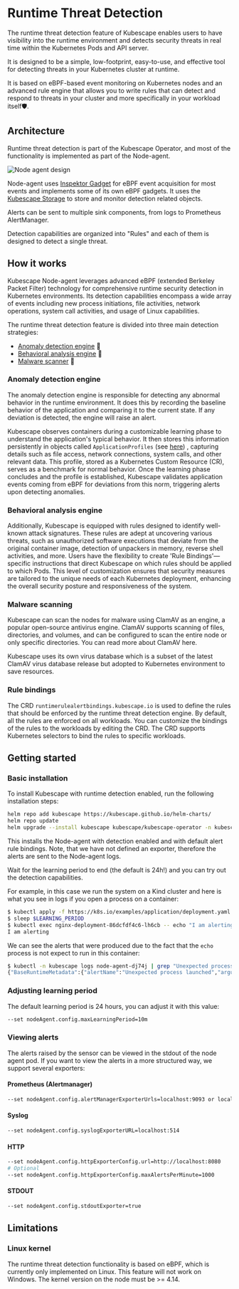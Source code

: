 # Runtime Threat Detection

The runtime threat detection feature of Kubescape enables users to have visibility into the runtime environment and detects security threats in real time within the Kubernetes Pods and API server.

It is designed to be a simple, low-footprint, easy-to-use, and effective tool for detecting threats in your Kubernetes cluster at runtime.

It is based on eBPF-based event monitoring on Kubernetes nodes and an advanced rule engine that allows you to write rules that can detect and respond to threats in your cluster and more specifically in your workload itself🛡️.

## Architecture

Runtime threat detection is part of the Kubescape Operator, and most of the functionality is implemented as part of the Node-agent.

![Node agent design](/assets/node-agent-design.svg)

Node-agent uses [Inspektor Gadget](https://www.inspektor-gadget.io/) for eBPF event acquisition for most events and implements some of its own eBPF gadgets. It uses the [Kubescape Storage](https://github.com/kubescape/storage) to store and monitor detection related objects.

Alerts can be sent to multiple sink components, from logs to Prometheus AlertManager.

Detection capabilities are organized into "Rules" and each of them is designed to detect a single threat.

## How it works

Kubescape Node-agent leverages advanced eBPF (extended Berkeley Packet Filter) technology for comprehensive runtime security detection in Kubernetes environments. Its detection capabilities encompass a wide array of events including new process initiations, file activities, network operations, system call activities, and usage of Linux capabilities.

The runtime threat detection feature is divided into three main detection strategies:

* [Anomaly detection engine](#anomaly-detection-engine) 🔎
* [Behavioral analysis engine](#behavior-analysis-engine) 🧠
* [Malware scanner](#malware-scanning) 🐛


### Anomaly detection engine
The anomaly detection engine is responsible for detecting any abnormal behavior in the runtime environment. It does this by recording the baseline behavior of the application and comparing it to the current state. If any deviation is detected, the engine will raise an alert.

Kubescape observes containers during a customizable learning phase to understand the application's typical behavior. It then stores this information persistently in objects called `ApplicationProfiles` (see [here](https://github.com/kubescape/storage/blob/968527e99defc5be451813e1008453869cf82c0a/pkg/apis/softwarecomposition/v1beta1/types.go#L238)) , capturing details such as file access, network connections, system calls, and other relevant data. This profile, stored as a Kubernetes Custom Resource (CR), serves as a benchmark for normal behavior. Once the learning phase concludes and the profile is established, Kubescape validates application events coming from eBPF for deviations from this norm, triggering alerts upon detecting anomalies.

### Behavioral analysis engine
Additionally, Kubescape is equipped with rules designed to identify well-known attack signatures. These rules are adept at uncovering various threats, such as unauthorized software executions that deviate from the original container image, detection of unpackers in memory, reverse shell activities, and more. Users have the flexibility to create 'Rule Bindings'—specific instructions that direct Kubescape on which rules should be applied to which Pods. This level of customization ensures that security measures are tailored to the unique needs of each Kubernetes deployment, enhancing the overall security posture and responsiveness of the system.

### Malware scanning
Kubescape can scan the nodes for malware using ClamAV as an engine, a popular open-source antivirus engine. ClamAV supports scanning of files, directories, and volumes, and can be configured to scan the entire node or only specific directories. You can read more about ClamAV here.

Kubescape uses its own virus database which is a subset of the latest ClamAV virus database release but adopted to Kubernetes environment to save resources.

### Rule bindings
The CRD `runtimerulealertbindings.kubescape.io` is used to define the rules that should be enforced by the runtime threat detection engine.
By default, all the rules are enforced on all workloads.
You can customize the bindings of the rules to the workloads by editing the CRD.
The CRD supports Kubernetes selectors to bind the rules to specific workloads.

## Getting started

### Basic installation

To install Kubescape with runtime detection enabled, run the following installation steps:

```bash
helm repo add kubescape https://kubescape.github.io/helm-charts/
helm repo update
helm upgrade --install kubescape kubescape/kubescape-operator -n kubescape --create-namespace --set capabilities.runtimeDetection=enable --set alertCRD.installDefault=true
```

This installs the Node-agent with detection enabled and with default alert rule bindings.
Note, that we have not defined an exporter, therefore the alerts are sent to the Node-agent logs.

Wait for the learning period to end (the default is 24h!) and you can try out the detection capabilities.

For example, in this case we run the system on a Kind cluster and here is what you see in logs if you open a process on a container:
```bash
$ kubectl apply -f https://k8s.io/examples/application/deployment.yaml
$ sleep $LEARNING_PERIOD
$ kubectl exec nginx-deployment-86dcfdf4c6-lh6cb -- echo "I am alerting"
I am alerting
```

We can see the alerts that were produced due to the fact that the `echo` process is not expect to run in this container:
```bash
$ kubectl -n kubescape logs node-agent-dj74j | grep "Unexpected process"
{"BaseRuntimeMetadata":{"alertName":"Unexpected process launched","arguments":{"retval":0},"infectedPID":912230,"fixSuggestions":"If this is a valid behavior, please add the exec call \"/bin/echo\" to the whitelist in the application profile for the Pod \"nginx-deployment-86dcfdf4c6-lh6cb\". You can use the following command: kubectl patch applicationprofile replicaset-nginx-deployment-86dcfdf4c6 --namespace default --type merge -p '{\"spec\": {\"containers\": [{\"name\": \"nginx\", \"execs\": [{\"path\": \"/bin/echo\", \"args\": [\"/bin/echo\",\"I am alerting\"]}]}]}}'","md5Hash":"29f4bf55fe826e5b167340f91aeb0f49","sha1Hash":"ebaa9671f9af592e581fef02d8a44481637da137","sha256Hash":"615183f74a4f135160e2323720678396454266d17647874816f2843714bad102","severity":5,"size":"32 kB","timestamp":"2024-07-15T12:00:32.039539572Z"},"RuleID":"R0001","RuntimeK8sDetails":{"clusterName":"cluster","containerName":"nginx","hostNetwork":false,"image":"docker.io/library/nginx:1.14.2","namespace":"default","containerID":"750aad8591525bcc8afb666ad88fc943afa3ffca3d4b2ff4d101e3eae660e498","podName":"nginx-deployment-86dcfdf4c6-lh6cb","podNamespace":"default","workloadName":"nginx-deployment","workloadNamespace":"default","workloadKind":"Deployment"},"RuntimeProcessDetails":{"processTree":{"pid":912230,"cmdline":"/bin/echo I am alerting","comm":"echo","ppid":912221,"pcomm":"containerd-shim","hardlink":"/bin/echo","uid":0,"gid":0,"upperLayer":false,"cwd":"/","path":"/bin/echo"},"uniqueID":0,"containerID":"750aad8591525bcc8afb666ad88fc943afa3ffca3d4b2ff4d101e3eae660e498"},"event":{"runtime":{"runtimeName":"containerd","containerId":"750aad8591525bcc8afb666ad88fc943afa3ffca3d4b2ff4d101e3eae660e498","containerImageName":"docker.io/library/nginx:1.14.2"},"k8s":{"namespace":"default","podName":"nginx-deployment-86dcfdf4c6-lh6cb","podLabels":{"app":"nginx","pod-template-hash":"86dcfdf4c6"},"containerName":"nginx"},"timestamp":1721044832039539572,"type":"normal"},"level":"error","message":"Unexpected process launched: /bin/echo in: nginx","msg":"Unexpected process launched","time":"2024-07-15T12:00:32Z"}
```
### Adjusting learning period

The default learning period is 24 hours, you can adjust it with this value:

```bash
--set nodeAgent.config.maxLearningPeriod=10m
```

### Viewing alerts
The alerts raised by the sensor can be viewed in the stdout of the node agent pod.
If you want to view the alerts in a more structured way, we support several exporters:

#### Prometheus (Alertmanager)
```bash
--set nodeAgent.config.alertManagerExporterUrls=localhost:9093 or localhost:9093,localhost:9094
```
#### Syslog
```bash
--set nodeAgent.config.syslogExporterURL=localhost:514
```
#### HTTP
```bash
--set nodeAgent.config.httpExporterConfig.url=http://localhost:8080
# Optional
--set nodeAgent.config.httpExporterConfig.maxAlertsPerMinute=1000
```
#### STDOUT
```bash
--set nodeAgent.config.stdoutExporter=true
```





## Limitations

### Linux kernel

The runtime threat detection functionality is based on eBPF, which is currently only implemented on Linux. This feature will not work on Windows. The kernel version on the node must be >= 4.14.
